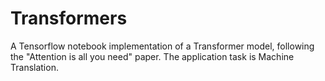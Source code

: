 # Transformers

A Tensorflow notebook implementation of a Transformer model, following the "Attention is all you need" paper. The application task is Machine Translation. 
